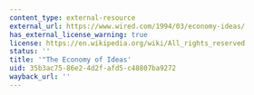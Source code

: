 ```yaml
---
content_type: external-resource
external_url: https://www.wired.com/1994/03/economy-ideas/
has_external_license_warning: true
license: https://en.wikipedia.org/wiki/All_rights_reserved
status: ''
title: '"The Economy of Ideas'
uid: 35b3ac75-86e2-4d2f-afd5-c48807ba9272
wayback_url: ''
---
```

